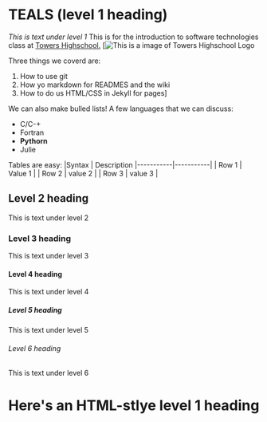 # TEALS (level 1 heading)
 
 *This is text under level 1* This is for the introduction to software technologies class at [Towers Highschool.](https://www.towershs.dekalb.k12.ga.us)
 [![This is a image of Towers Highschool Logo](https://towershs.dekalb.k12.ga.us/sysimages/logo.png)

 Three things we coverd are:
1. How to use git
2. How yo markdown for READMES and the wiki
3. How to do us HTML/CSS in Jekyll for pages]

We can also make bulled lists! A few languages that we can discuss: 
- C/C-+
- Fortran
- **Pythorn**
- Julie


Tables are easy:
|Syntax  | Description
|-----------|-----------|
|  Row 1  | Value 1 |
|  Row 2 | value 2 |
|  Row 3 | value 3 |
## Level 2 heading


This is text under level 2

### Level 3 heading

This is text under level 3  

#### Level 4 heading

This is text under level 4

##### Level 5 heading

This is text under level 5

###### Level 6 heading

This is text under level 6

<H1>Here's an HTML-stlye level 1 heading</H1>
